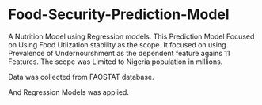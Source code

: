 # Food-Security-Prediction-Model
A Nutrition Model using Regression models.
This Prediction Model Focused on Using Food Utlization stability as the scope. It focused on using Prevalence of Undernourshment as the dependent feature agains 11 Features.
The scope was Limited to Nigeria  population in millions. 

Data was collected from FAOSTAT database. 

And Regression Models was applied.
